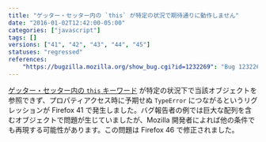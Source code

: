 ```yaml
---
title: "ゲッター・セッター内の `this` が特定の状況で期待通りに動作しません"
date: "2016-01-02T12:42:00-05:00"
categories: ["javascript"]
tags: []
versions: ["41", "42", "43", "44", "45"]
statuses: "regressed"
references:
    "https://bugzilla.mozilla.org/show_bug.cgi?id=1232269": "Bug 1232269 - Getter or setter on unboxed expando object is called with the expando as |this|"
---
```

[ゲッター・セッター内の `this` キーワード](https://developer.mozilla.org/en-US/docs/Web/JavaScript/Reference/Operators/this#this_with_a_getter_or_setter) が特定の状況下で当該オブジェクトを参照できず、プロパティアクセス時に予期せぬ `TypeError` につながるというリグレッションが Firefox 41 で発生しました。バグ報告者の例では巨大な配列を含むオブジェクトで問題が生じていましたが、Mozilla 開発者によれば他の条件でも再現する可能性があります。この問題は Firefox 46 で修正されました。
